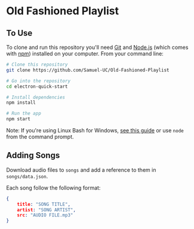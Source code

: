 # Old Fashioned Playlist

## To Use

To clone and run this repository you'll need [Git](https://git-scm.com) and [Node.js](https://nodejs.org/en/download/) (which comes with [npm](http://npmjs.com)) installed on your computer. From your command line:

```bash
# Clone this repository
git clone https://github.com/Samuel-UC/Old-Fashioned-Playlist

# Go into the repository
cd electron-quick-start

# Install dependencies
npm install

# Run the app
npm start
```

Note: If you're using Linux Bash for Windows, [see this guide](https://www.howtogeek.com/261575/how-to-run-graphical-linux-desktop-applications-from-windows-10s-bash-shell/) or use `node` from the command prompt.

## Adding Songs

Download audio files to `songs` and add a reference to them in `songs/data.json`.

Each song follow the following format:
```json
{
    title: "SONG TITLE",
    artist: "SONG ARTIST",
    src: "AUDIO FILE.mp3"
}
```
